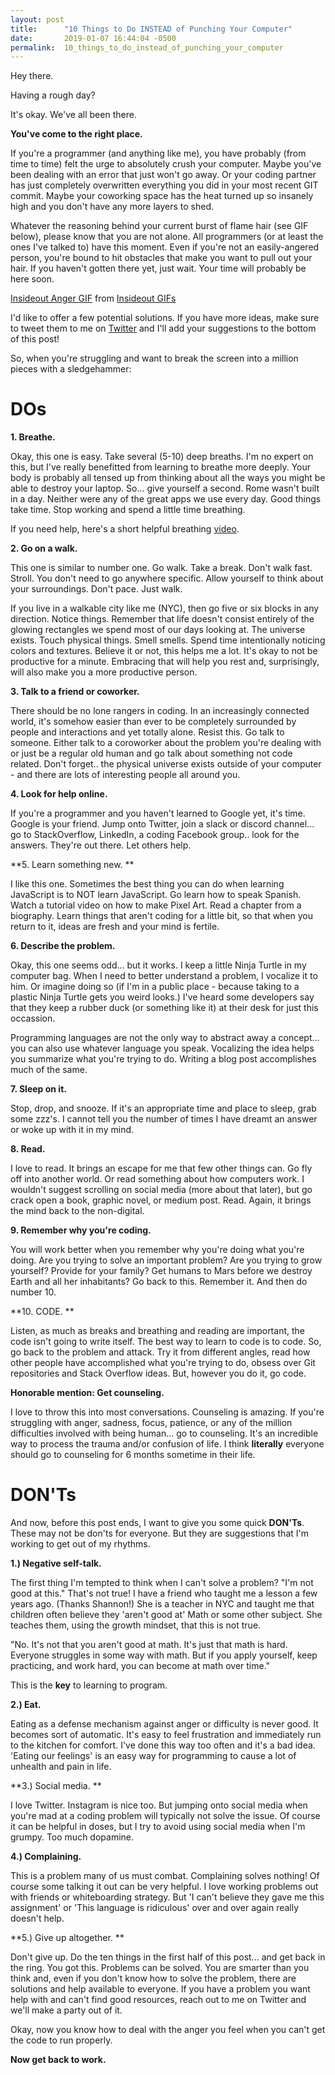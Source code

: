 ```yaml
---
layout: post
title:      "10 Things to Do INSTEAD of Punching Your Computer"
date:       2019-01-07 16:44:04 -0500
permalink:  10_things_to_do_instead_of_punching_your_computer
---
```



Hey there. 

Having a rough day? 

It's okay. We've all been there. 

**You've come to the right place.**


If you're a programmer (and anything like me), you have probably (from time to time) felt the urge to absolutely crush your computer. Maybe you've been dealing with an error that just won't go away. Or your coding partner has just completely overwritten everything you did in your most recent GIT commit. Maybe your coworking space has the heat turned up so insanely high and you don't have any more layers to shed. 

Whatever the reasoning behind your current burst of flame hair (see GIF below), please know that you are not alone. All programmers (or at least the ones I've talked to) have this moment. Even if you're not an easily-angered person, you're bound to hit obstacles that make you want to pull out your hair. If you haven't gotten there yet, just wait. Your time will probably be here soon.


<div class="tenor-gif-embed" data-postid="5268712" data-share-method="host" data-width="100%" data-aspect-ratio="1.8043478260869565"><a href="https://tenor.com/view/insideout-anger-inside-out-gif-5268712">Insideout Anger GIF</a> from <a href="https://tenor.com/search/insideout-gifs">Insideout GIFs</a></div><script type="text/javascript" async src="https://tenor.com/embed.js"></script>


I'd like to offer a few potential solutions. If you have more ideas, make sure to tweet them to me on [Twitter](http://www.twitter.com/wojo_nyc) and I'll add your suggestions to the bottom of this post! 


So, when you're struggling and want to break the screen into a million pieces with a sledgehammer: 


# DOs 


**1. Breathe.**

Okay, this one is easy. Take several (5-10) deep breaths. I'm no expert on this, but I've really benefitted from learning to breathe more deeply. Your body is probably all tensed up from thinking about all the ways you might be able to destroy your laptop. So... give yourself a second. Rome wasn't built in a day. Neither were any of the great apps we use every day. Good things take time. Stop working and spend a little time breathing.   

If you need help, here's a short helpful breathing [video](https://www.youtube.com/watch?v=SEfs5TJZ6Nk).



**2. Go on a walk.**

This one is similar to number one. Go walk. Take a break. Don't walk fast. Stroll. You don't need to go anywhere specific. Allow yourself to think about your surroundings. Don't pace. Just walk.

If you live in a walkable city like me (NYC), then go five or six blocks in any direction. Notice things. Remember that life doesn't consist entirely of the glowing rectangles we spend most of our days looking at. The universe exists. Touch physical things. Smell smells. Spend time intentionally noticing colors and textures. Believe it or not, this helps me a lot. It's okay to not be productive for a minute. Embracing that will help you rest and, surprisingly, will also make you a more productive person.  



**3. Talk to a friend or coworker.**

There should be no lone rangers in coding. In an increasingly connected world, it's somehow easier than ever to be completely surrounded by people and interactions and yet totally alone. Resist this. Go talk to someone. Either talk to a coroworker about the problem you're dealing with or just be a regular old human and go talk about something not code related. Don't forget.. the physical universe exists outside of your computer - and there are lots of interesting people all around you. 



**4. Look for help online.**

If you're a programmer and you haven't learned to Google yet, it's time. Google is your friend. Jump onto Twitter, join a slack or discord channel... go to StackOverflow, LinkedIn, a coding Facebook group.. look for the answers. They're out there.  Let others help. 


**5. Learn something new. **

I like this one. Sometimes the best thing you can do when learning JavaScript is to NOT learn JavaScript. Go learn how to speak Spanish. Watch a tutorial video on how to make Pixel Art. Read a chapter from a biography. Learn things that aren't coding for a little bit, so that when you return to it, ideas are fresh and your mind is fertile.


**6. Describe the problem.**

Okay, this one seems odd... but it works. I keep a little Ninja Turtle in my computer bag. When I need to better understand a problem, I vocalize it to him. Or imagine doing so (if I'm in a public place - because taking to a plastic Ninja Turtle gets you weird looks.) I've heard some developers say that they keep a rubber duck (or something like it) at their desk for just this occassion. 

Programming languages are not the only way to abstract away a concept... you can also use whatever language you speak. Vocalizing the idea helps you summarize what you're trying to do.  Writing a blog post accomplishes much of the same.


**7. Sleep on it.**

Stop, drop, and snooze. If it's an appropriate time and place to sleep, grab some zzz's. I cannot tell you the number of times I have dreamt an answer or woke up with it in my mind.


**8. Read.**


I love to read. It brings an escape for me that few other things can. Go fly off into another world. Or read something about how computers work. I wouldn't suggest scrolling on social media (more about that later), but go crack open a book, graphic novel, or medium post. Read. Again, it brings the mind back to the non-digital.


**9. Remember why you're coding.**

You will work better when you remember why you're doing what you're doing. Are you trying to solve an important problem? Are you trying to grow yourself? Provide for your family? Get humans to Mars before we destroy Earth and all her inhabitants? Go back to this. Remember it. And then do number 10. 


**10. CODE. **

Listen, as much as breaks and breathing and reading are important, the code isn't going to write itself. The best way to learn to code is to code. So, go back to the problem and attack. Try it from different angles, read how other people have accomplished what you're trying to do, obsess over Git repositories and Stack Overflow ideas. But, however you do it, go code. 




**Honorable mention: Get counseling.**

I love to throw this into most conversations. Counseling is amazing. If you're struggling with anger, sadness, focus, patience, or any of the million difficulties involved with being human... go to counseling. It's an incredible way to process the trauma and/or confusion of life. I think **literally** everyone should go to counseling for 6 months sometime in their life. 




# DON'Ts


And now, before this post ends, I want to give you some quick **DON'Ts**. These may not be don'ts for everyone. But they are suggestions that I'm working to get out of my rhythms. 


**1.)  Negative self-talk.**

The first thing I'm tempted to think when I can't solve a problem? "I'm not good at this." That's not true! I have a friend who taught me a lesson a few years ago. (Thanks Shannon!) She is a teacher in NYC and taught me that children often believe they 'aren't good at' Math or some other subject. She teaches them, using the growth mindset, that this is not true. 

"No. It's not that you aren't good at math. It's just that math is hard. Everyone struggles in some way with math. But if you apply yourself, keep practicing, and work hard, you can become at math over time."

This is the **key** to learning to program. 


**2.) Eat.**

Eating as a defense mechanism against anger or difficulty is never good. It becomes sort of automatic. It's easy to feel frustration and immediately run to the kitchen for comfort. I've done this way too often and it's a bad idea.  'Eating our feelings' is an easy way for programming to cause a lot of unhealth and pain in life. 



**3.) Social media. **

I love Twitter. Instagram is nice too. But jumping onto social media when you're mad at a coding problem will typically not solve the issue. Of course it can be helpful in doses, but I try to avoid using social media when I'm grumpy. Too much dopamine. 


**4.) Complaining.** 

This is a problem many of us must combat. Complaining solves nothing! Of course some talking it out can be very helpful. I love working problems out with friends or whiteboarding strategy. But 'I can't believe they gave me this assignment' or 'This language is ridiculous' over and over again really doesn't help.


**5.) Give up altogether. **

Don't give up. Do the ten things in the first half of this post... and get back in the ring. You got this. Problems can be solved. You are smarter than you think and, even if you don't know how to solve the problem, there are solutions and help available to everyone. If you have a problem you want help with and can't find good resources, reach out to me on Twitter and we'll make a party out of it. 



Okay, now you know how to deal with the anger you feel when you can't get the code to run properly. 

**Now get back to work.**


